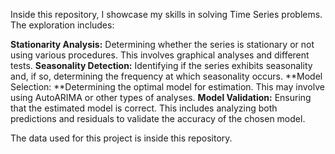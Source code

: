 Inside this repository, I showcase my skills in solving Time Series problems. The exploration includes:

**Stationarity Analysis:** Determining whether the series is stationary or not using various procedures. This involves graphical analyses and different tests.
**Seasonality Detection:** Identifying if the series exhibits seasonality and, if so, determining the frequency at which seasonality occurs.
**Model Selection: **Determining the optimal model for estimation. This may involve using AutoARIMA or other types of analyses.
**Model Validation:** Ensuring that the estimated model is correct. This includes analyzing both predictions and residuals to validate the accuracy of the chosen model.

The data used for this project is inside this repository.
